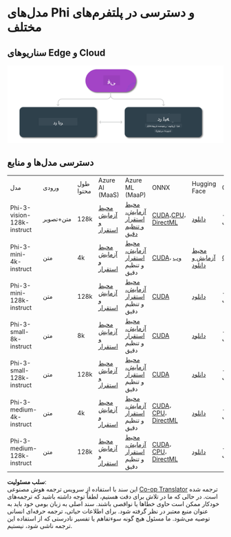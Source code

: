 <!--
CO_OP_TRANSLATOR_METADATA:
{
  "original_hash": "777aa0ff38fceecc29a00834f2f7a2f0",
  "translation_date": "2025-07-16T17:56:50+00:00",
  "source_file": "md/01.Introduction/01/01.Edgeandcloud.md",
  "language_code": "fa"
}
-->
# مدل‌های Phi و دسترسی در پلتفرم‌های مختلف

## سناریوهای Edge و Cloud

![EdgeCloud](../../../../../translated_images/01.phiedgecloud.8bf97c622feae80b00fd3ae03fb6cdacfc4f26d0e1a1dcfa4e278abbb8ac22e2.fa.png)

## دسترسی مدل‌ها و منابع

| | | | | | | | | |
|-|-|-|-|-|-|-|-|-|
|مدل|ورودی|طول محتوا|Azure AI (MaaS)|Azure ML (MaaP)|ONNX|Hugging Face|Ollama|Nvidia NIM|
|Phi-3-vision-128k-instruct|متن+تصویر|128k|[محیط آزمایش و استقرار](https://ai.azure.com/explore/models/Phi-3-vision-128k-instruct/version/2/registry/azureml)|[محیط آزمایش، استقرار و تنظیم دقیق](https://ml.azure.com/registries/azureml/models/Phi-3-vision-128k-instruct/version/2)|[CUDA](https://huggingface.co/microsoft/Phi-3-vision-128k-instruct-onnx-cuda/tree/main)،[CPU](https://huggingface.co/microsoft/Phi-3-vision-128k-instruct-onnx-cpu/tree/main)، [DirectML](https://huggingface.co/microsoft/Phi-3-vision-128k-instruct-onnx-directml/tree/main)|[دانلود](https://huggingface.co/microsoft/Phi-3-vision-128k-instruct)|-موجود نیست-|[رابط‌های برنامه‌نویسی NIM](https://build.nvidia.com/microsoft/phi-3-vision-128k-instruct)|
|Phi-3-mini-4k-instruct|متن|4k|[محیط آزمایش و استقرار](https://aka.ms/phi3-mini-4k-azure-ml)|[محیط آزمایش، استقرار](https://aka.ms/phi3-mini-4k-azure-ml) و تنظیم دقیق|[CUDA](https://huggingface.co/microsoft/Phi-3-mini-4k-instruct-onnx)، [وب](https://huggingface.co/microsoft/Phi-3-mini-4k-instruct-onnx)|[محیط آزمایش و دانلود](https://huggingface.co/chat/models/microsoft/Phi-3-mini-4k-instruct)|[GGUF](https://huggingface.co/microsoft/Phi-3-mini-4k-instruct-gguf)|[رابط‌های برنامه‌نویسی NIM](https://build.nvidia.com/microsoft/phi-3-mini-4k)|
|Phi-3-mini-128k-instruct|متن|128k|[محیط آزمایش و استقرار](https://ai.azure.com/explore/models/Phi-3-mini-128k-instruct/version/9/registry/azureml)|[محیط آزمایش، استقرار](https://ai.azure.com/explore/models/Phi-3-mini-128k-instruct/version/9/registry/azureml) و تنظیم دقیق|[CUDA](https://huggingface.co/microsoft/Phi-3-mini-128k-instruct-onnx)|[دانلود](https://huggingface.co/microsoft/Phi-3-mini-128k-instruct-onnx)|-موجود نیست-|[رابط‌های برنامه‌نویسی NIM](https://build.nvidia.com/microsoft/phi-3-mini)|
|Phi-3-small-8k-instruct|متن|8k|[محیط آزمایش و استقرار](https://ml.azure.com/registries/azureml/models/Phi-3-small-8k-instruct/version/2)|[محیط آزمایش، استقرار](https://ai.azure.com/explore/models/Phi-3-small-8k-instruct/version/2/registry/azureml) و تنظیم دقیق|[CUDA](https://huggingface.co/microsoft/Phi-3-small-8k-instruct-onnx-cuda)|[دانلود](https://huggingface.co/microsoft/Phi-3-small-8k-instruct-onnx-cuda)|-موجود نیست-|[رابط‌های برنامه‌نویسی NIM](https://build.nvidia.com/microsoft/phi-3-small-8k-instruct?docker=false)|
|Phi-3-small-128k-instruct|متن|128k|[محیط آزمایش و استقرار](https://ai.azure.com/explore/models/Phi-3-small-128k-instruct/version/2/registry/azureml)|[محیط آزمایش، استقرار](https://ml.azure.com/registries/azureml/models/Phi-3-small-128k-instruct/version/2) و تنظیم دقیق|[CUDA](https://huggingface.co/microsoft/Phi-3-medium-128k-instruct-onnx-cuda)|[دانلود](https://huggingface.co/microsoft/Phi-3-small-128k-instruct)|-موجود نیست-|[رابط‌های برنامه‌نویسی NIM](https://build.nvidia.com/microsoft/phi-3-small-128k-instruct?docker=false)|
|Phi-3-medium-4k-instruct|متن|4k|[محیط آزمایش و استقرار](https://huggingface.co/microsoft/Phi-3-medium-4k-instruct)|[محیط آزمایش، استقرار](https://ml.azure.com/registries/azureml/models/Phi-3-medium-4k-instruct/version/2) و تنظیم دقیق|[CUDA](https://huggingface.co/microsoft/Phi-3-medium-4k-instruct-onnx-cuda/tree/main)، [CPU](https://huggingface.co/microsoft/Phi-3-medium-4k-instruct-onnx-cpu/tree/main)، [DirectML](https://huggingface.co/microsoft/Phi-3-medium-4k-instruct-onnx-directml/tree/main)|[دانلود](https://huggingface.co/microsoft/Phi-3-medium-4k-instruct)|-موجود نیست-|[رابط‌های برنامه‌نویسی NIM](https://build.nvidia.com/microsoft/phi-3-medium-4k-instruct?docker=false)|
|Phi-3-medium-128k-instruct|متن|128k|[محیط آزمایش و استقرار](https://ai.azure.com/explore/models/Phi-3-medium-128k-instruct/version/2)|[محیط آزمایش، استقرار](https://ml.azure.com/registries/azureml/models/Phi-3-medium-128k-instruct/version/2) و تنظیم دقیق|[CUDA](https://huggingface.co/microsoft/Phi-3-medium-128k-instruct-onnx-cuda/tree/main)، [CPU](https://huggingface.co/microsoft/Phi-3-medium-128k-instruct-onnx-cpu/tree/main)، [DirectML](https://huggingface.co/microsoft/Phi-3-medium-128k-instruct-onnx-directml/tree/main)|[دانلود](https://huggingface.co/microsoft/Phi-3-medium-128k-instruct)|-موجود نیست-|-موجود نیست-|

**سلب مسئولیت**:  
این سند با استفاده از سرویس ترجمه هوش مصنوعی [Co-op Translator](https://github.com/Azure/co-op-translator) ترجمه شده است. در حالی که ما در تلاش برای دقت هستیم، لطفاً توجه داشته باشید که ترجمه‌های خودکار ممکن است حاوی خطاها یا نواقصی باشند. سند اصلی به زبان بومی خود باید به عنوان منبع معتبر در نظر گرفته شود. برای اطلاعات حیاتی، ترجمه حرفه‌ای انسانی توصیه می‌شود. ما مسئول هیچ گونه سوءتفاهم یا تفسیر نادرستی که از استفاده این ترجمه ناشی شود، نیستیم.